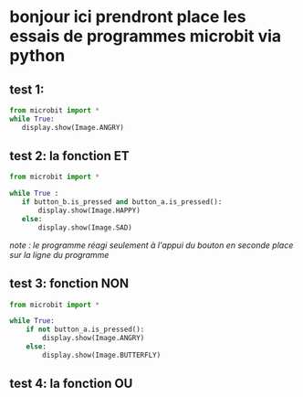 # bonjour ici prendront place les essais de programmes microbit via python

## test 1:

```python
from microbit import *
while True:
   display.show(Image.ANGRY)
```

## test 2: la fonction ET

```py
from microbit import *

while True :
   if button_b.is_pressed and button_a.is_pressed():
       display.show(Image.HAPPY)
   else:
       display.show(Image.SAD)
```
*note : le programme réagi seulement à l'appui du bouton en seconde place sur la ligne du programme*

## test 3: fonction NON

```py
from microbit import *

while True:
    if not button_a.is_pressed():
        display.show(Image.ANGRY)
    else:
        display.show(Image.BUTTERFLY)
```

## test 4: la fonction OU

